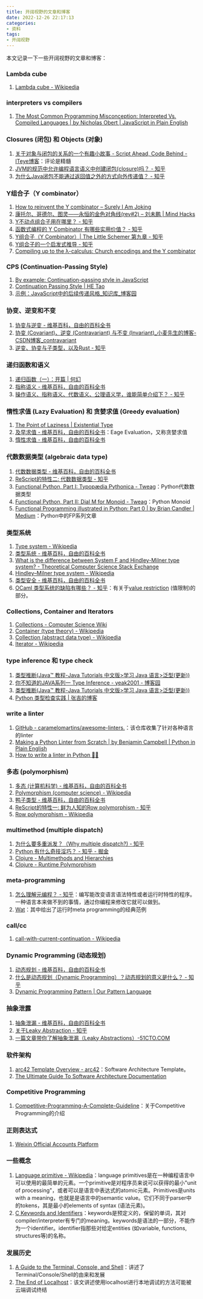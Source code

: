 ```yaml
---
title: 开阔视野的文章和博客
date: 2022-12-26 22:17:13
categories:
- 资料
tags:
- 开阔视野
---
```

本文记录一下一些开阔视野的文章和博客：
<!--more-->
### Lambda cube
1. [Lambda cube - Wikipedia](https://en.wikipedia.org/wiki/Lambda_cube)

### interpreters vs compilers
1. [The Most Common Programming Misconception: Interpreted Vs. Compiled Languages | by Nicholas Obert | JavaScript in Plain English](https://javascript.plainenglish.io/the-most-common-programming-misconception-interpreted-vs-compiled-languages-5d38e1904c8d)

### Closures (闭包) 和 Objects (对象)
1. [关于对象与闭包的关系的一个有趣小故事 - Script Ahead, Code Behind - ITeye博客](https://www.iteye.com/blog/rednaxelafx-245022)：评论是精髓
2. [JVM的规范中允许编程语言语义中创建闭包(closure)吗？ - 知乎](https://www.zhihu.com/question/27416568/answer/36565794)
3. [为什么Java闭包不能通过返回值之外的方式向外传递值？ - 知乎](https://www.zhihu.com/question/28190927)

### Y组合子（Y combinator）
1. [How to reinvent the Y combinator – Surely I Am Joking](https://yinwang0.wordpress.com/2012/04/09/reinvent-y/)
2. [康托尔、哥德尔、图灵——永恒的金色对角线(rev#2) – 刘未鹏 | Mind Hacks](http://mindhacks.cn/2006/10/15/cantor-godel-turing-an-eternal-golden-diagonal/)
3. [Y不动点组合子用在哪里？ - 知乎](https://www.zhihu.com/question/21099081)
4. [函数式编程的 Y Combinator 有哪些实用价值？ - 知乎](https://www.zhihu.com/question/20115649/answer/14029761)
5. [Y组合子（Y Combinator）| The Little Schemer 第九章 - 知乎](https://zhuanlan.zhihu.com/p/262284625)
6. [Y组合子的一个启发式推导 - 知乎](https://zhuanlan.zhihu.com/p/547191928)
7. [Compiling up to the λ-calculus: Church encodings and the Y combinator](https://matt.might.net/articles/compiling-up-to-lambda-calculus/)

### CPS (Continuation-Passing Style)
1. [By example: Continuation-passing style in JavaScript](https://matt.might.net/articles/by-example-continuation-passing-style/)
2. [Continuation Passing Style | HE Tao](https://sighingnow.github.io/%E7%BC%96%E7%A8%8B%E8%AF%AD%E8%A8%80/continuation_passing_style.html)
3. [示例：JavaScript中的后续传递风格_知识库_博客园](https://kb.cnblogs.com/page/94325/)
### 协变、逆变和不变
1. [协变与逆变 - 维基百科，自由的百科全书](https://zh.m.wikipedia.org/zh-hans/%E5%8D%8F%E5%8F%98%E4%B8%8E%E9%80%86%E5%8F%98)
2. [协变 (Covariant)、逆变 (Contravariant) 与不变 (Invariant)_小麦先生的博客-CSDN博客_contravariant](https://blog.csdn.net/B1151937289/article/details/119523464)
3. [逆变、协变与子类型，以及Rust - 知乎](https://zhuanlan.zhihu.com/p/41814387)

### 递归函数和语义
1. [递归函数（一）：开篇 | 何幻](https://thzt.github.io/2017/02/24/recursive-function-1/)
2. [指称语义 - 维基百科，自由的百科全书](https://zh.wikipedia.org/wiki/%E6%8C%87%E7%A7%B0%E8%AF%AD%E4%B9%89)
3. [操作语义、指称语义、代数语义、公理语义学，谁能简单介绍下？ - 知乎](https://www.zhihu.com/question/23861885)

### 惰性求值 (Lazy Evaluation) 和 贪婪求值 (Greedy evaluation)
1. [The Point of Laziness | Existential Type](https://existentialtype.wordpress.com/2011/04/24/the-real-point-of-laziness/)
2. [及早求值 - 维基百科，自由的百科全书](https://zh.m.wikipedia.org/zh-hans/%E5%8F%8A%E6%97%A9%E6%B1%82%E5%80%BC)：Eage Evaluation，又称贪婪求值
3. [惰性求值 - 维基百科，自由的百科全书](https://zh.m.wikipedia.org/zh-hans/%E6%83%B0%E6%80%A7%E6%B1%82%E5%80%BC)

### 代数数据类型 (algebraic data type)
1. [代数数据类型 - 维基百科，自由的百科全书](https://zh.wikipedia.org/wiki/%E4%BB%A3%E6%95%B0%E6%95%B0%E6%8D%AE%E7%B1%BB%E5%9E%8B#:~:text=%E5%9C%A8%E8%AE%A1%E7%AE%97%E6%9C%BA%E7%BC%96%E7%A8%8B%E4%B8%AD%EF%BC%8C%E5%B0%A4%E5%85%B6,%E5%A4%9A%E4%B8%AA%E5%80%BC%EF%BC%8C%E5%8D%B3%E5%AD%97%E6%AE%B5%E3%80%82)
2. [ReScript的特性二: 代数数据类型 - 知乎](https://zhuanlan.zhihu.com/p/383030756)
3. [Functional Python, Part I: Typopædia Pythonica - Tweag](https://www.tweag.io/blog/2022-09-08-fp1-typopaedia-pythonica/)：Python代数数据类型
4. [Functional Python, Part II: Dial M for Monoid - Tweag](https://www.tweag.io/blog/2023-01-19-fp2-dial-m-for-monoid/)：Python Monoid
5. [Functional Programming illustrated in Python: Part 0 | by Brian Candler | Medium](https://brian-candler.medium.com/functional-programming-illustrated-5974586a8cf0)：Python中的FP系列文章


### 类型系统
1. [Type system - Wikipedia](https://en.wikipedia.org/wiki/Type_system#Existential_types)
2. [类型系统 - 维基百科，自由的百科全书](https://zh.wikipedia.org/zh-cn/%E9%A1%9E%E5%9E%8B%E7%B3%BB%E7%B5%B1)
3. [What is the difference between System F and Hindley-Milner type system? - Theoretical Computer Science Stack Exchange](https://cstheory.stackexchange.com/questions/39814/what-is-the-difference-between-system-f-and-hindley-milner-type-system)
4. [Hindley–Milner type system - Wikipedia](https://en.wikipedia.org/wiki/Hindley%E2%80%93Milner_type_system)
5. [类型安全 - 维基百科，自由的百科全书](https://zh.wikipedia.org/zh-sg/%E5%9E%8B%E5%88%A5%E5%AE%89%E5%85%A8)
6. [OCaml 类型系统的缺陷有哪些？ - 知乎](https://www.zhihu.com/question/29072167)：有关于[value restriction](https://en.wikipedia.org/wiki/Value_restriction) (值限制)的部分。

### Collections, Container and Iterators
1. [Collections - Computer Science Wiki](https://computersciencewiki.org/index.php/Collections)
2. [Container (type theory) - Wikipedia](https://en.wikipedia.org/wiki/Container_(type_theory))
3. [Collection (abstract data type) - Wikipedia](https://en.wikipedia.org/wiki/Collection_(abstract_data_type))
4. [Iterator - Wikipedia](https://en.wikipedia.org/wiki/Iterator)

### type inference 和 type check
1. [类型推断(Java™ 教程-Java Tutorials 中文版>学习 Java 语言>泛型(更新))](https://pingfangx.github.io/java-tutorials/java/generics/genTypeInference.html)
2. [你不知道的JAVA系列一 Type Inference - yeak2001 - 博客园](https://www.cnblogs.com/yeak2001/articles/6028850.html)
3. [类型推断(Java™ 教程-Java Tutorials 中文版>学习 Java 语言>泛型(更新))](https://pingfangx.github.io/java-tutorials/java/generics/genTypeInference.html)
4. [Python 类型检查实践 | 张吉的博客](https://shzhangji.com/cnblogs/2020/10/04/python-static-typing/#:~:text=Python%20%E7%9A%84%E7%B1%BB%E5%9E%8B%E6%A3%80%E6%9F%A5%E6%98%AF,%E6%97%A0%E6%B3%95%E4%BD%9C%E4%B8%BA%E4%BB%BB%E6%84%8F%E7%B1%BB%E5%9E%8B%E4%BD%BF%E7%94%A8%E3%80%82)

### write a linter
1. [GitHub - caramelomartins/awesome-linters.](https://github.com/caramelomartins/awesome-linters)：该仓库收集了针对各种语言的linter
2. [Making a Python Linter from Scratch | by Benjamin Campbell | Python in Plain English](https://python.plainenglish.io/asts-and-making-a-python-linter-from-scratch-79e66e8d99b8)
3. [How to write a linter in Python 🐍✨](https://guicommits.com/how-to-write-linter-python/)

### 多态 (polymorphism)
1. [多态 (计算机科学) - 维基百科，自由的百科全书](https://zh.wikipedia.org/wiki/%E5%A4%9A%E6%80%81_(%E8%AE%A1%E7%AE%97%E6%9C%BA%E7%A7%91%E5%AD%A6))
2. [Polymorphism (computer science) - Wikipedia](https://en.wikipedia.org/wiki/Polymorphism_(computer_science))
3. [鸭子类型 - 维基百科，自由的百科全书](https://zh.m.wikipedia.org/zh/%E9%B8%AD%E5%AD%90%E7%B1%BB%E5%9E%8B)
4. [ReScript的特性一: 鲜为人知的Row polymorphism - 知乎](https://zhuanlan.zhihu.com/p/382098633)
5. [Row polymorphism - Wikipedia](https://en.wikipedia.org/wiki/Row_polymorphism)

### multimethod (multiple dispatch)
1. [为什么要多重派发？（Why multiple dispatch?) - 知乎](https://zhuanlan.zhihu.com/p/105953560)
2. [Python 有什么奇技淫巧？ - 知乎 - 掘金](https://juejin.cn/post/6844903426577399821)
3. [Clojure - Multimethods and Hierarchies](https://clojure.org/reference/multimethods)
4. [Clojure - Runtime Polymorphism](https://clojure.org/about/runtime_polymorphism)
### meta-programming
1. [怎么理解元编程？ - 知乎](https://www.zhihu.com/question/23856985)：编写能改变语言语法特性或者运行时特性的程序。一种语言本来做不到的事情，通过你编程来修改它就可以做到。
2. [Wat](https://www.destroyallsoftware.com/talks/wat)：其中给出了运行时meta programming的经典范例

### call/cc
1. [call-with-current-continuation - Wikipedia](https://en.wikipedia.org/wiki/Call-with-current-continuation)

### Dynamic Programming (动态规划)
1. [动态规划 - 维基百科，自由的百科全书](https://zh.wikipedia.org/wiki/%E5%8A%A8%E6%80%81%E8%A7%84%E5%88%92)
2. [什么是动态规划（Dynamic Programming）？动态规划的意义是什么？ - 知乎](https://www.zhihu.com/question/23995189/answer/35429905)
3. [Dynamic Programming Pattern | Our Pattern Language](https://patterns.eecs.berkeley.edu/?page_id=416)

### 抽象泄露
1. [抽象泄漏 - 维基百科，自由的百科全书](https://zh.m.wikipedia.org/zh-hans/%E6%8A%BD%E8%B1%A1%E6%B3%84%E6%BC%8F)
2. [关于Leaky Abstraction - 知乎](https://zhuanlan.zhihu.com/p/26803553)
3. [一篇文章带你了解抽象泄漏（Leaky Abstractions）-51CTO.COM](https://www.51cto.com/article/669206.html)

### 软件架构
1. [arc42 Template Overview - arc42](https://arc42.org/overview)：Software Architecture Template。
2. [The Ultimate Guide To Software Architecture Documentation](https://www.workingsoftware.dev/software-architecture-documentation-the-ultimate-guide/)

### Competitive Programming
1. [Competitive-Programming-A-Complete-Guideline](https://github.com/ShahjalalShohag/Competitive-Programming-A-Complete-Guideline)：关于Competitive Programming的介绍

### 正则表达式
1. [Weixin Official Accounts Platform](https://mp.weixin.qq.com/s/i_C4ATnajxRDGlTA8dJDHg)

### 一些概念
1. [Language primitive - Wikipedia](https://en.wikipedia.org/wiki/Language_primitive)：language primitives是在一种编程语言中可以使用的最简单的元素。一个primitive是对程序员来说可以获得的最小"unit of processing"，或者可以是语言中表达式的atomic元素。Primitives是units with a meaning，也就是是语言中的semantic value。它们不同于parser中的tokens，其是最小的elements of syntax (语法元素)。
2. [C Keywords and Identifiers](https://www.programiz.com/c-programming/c-keywords-identifier#:~:text=Keywords%20are%20predefined%2C%20reserved%20words,be%20used%20as%20an%20identifier.)：keywords是预定义的，保留的单词，其对compiler/interpreter有专门的meaning。keywords是语法的一部分，不能作为一个identifier。identifier指那些对给定entities (如variable, functions, structures等)的名称。



### 发展历史
1. [A Guide to the Terminal, Console, and Shell](https://thevaluable.dev/guide-terminal-shell-console/?continueFlag=43b44873b1c6d9c4016629ebd5706bdf)：讲述了Terminal/Console/Shell的由来和发展
2. [The End of Localhost](https://www.swyx.io/the-end-of-localhost)：该文讲述使用localhost进行本地调试的方法可能被云端调试终结

